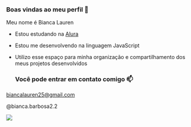 ### Boas vindas ao meu perfil 🤍

Meu nome é Bianca Lauren 

- Estou estudando na [Alura](https://www.alura.com.br)
- Estou me desenvolvendo na linguagem JavaScript
- Utilizo esse espaço para minha organização e compartilhamento dos meus projetos desenvolvidos

  ### Você pode entrar em contato comigo 📫

biancalauren25@gmail.com

@bianca.barbosa2.2

![](https://media1.tenor.com/m/fu-Lv3Usd3sAAAAC/hand-lexa.gif)
